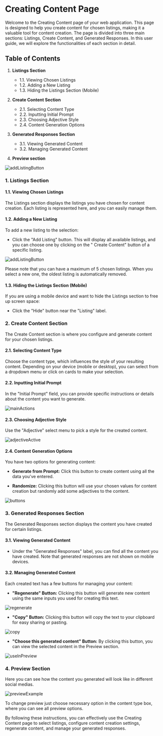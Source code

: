 # Creating Content Page

Welcome to the Creating Content page of your web application. This page is designed to help you create content for
chosen listings, making it a valuable tool for content creation. The page is divided into three main sections: Listings,
Create Content, and Generated Responses. In this user guide, we will explore the functionalities of each section in
detail.

## Table of Contents

1. **Listings Section**
    - 1.1. Viewing Chosen Listings
    - 1.2. Adding a New Listing
    - 1.3. Hiding the Listings Section (Mobile)

2. **Create Content Section**
    - 2.1. Selecting Content Type
    - 2.2. Inputting Initial Prompt
    - 2.3. Choosing Adjective Style
    - 2.4. Content Generation Options

3. **Generated Responses Section**
    - 3.1. Viewing Generated Content
    - 3.2. Managing Generated Content

4. **Preview section**

![addListingButton](../../static/createContent/createContentPage.jpg)

### 1. Listings Section

#### 1.1. Viewing Chosen Listings

The Listings section displays the listings you have chosen for content creation. Each listing is represented here, and
you can easily manage them.

#### 1.2. Adding a New Listing

To add a new listing to the selection:

- Click the "Add Listing" button. This will display all available listings, and you can choose one by clicking on the "
  Create Content" button of a specific listing.

![addListingButton](../../static/createContent/addListingButton.jpg)

Please note that you can have a maximum of 5 chosen listings. When you select a new one, the oldest listing is
automatically removed.

#### 1.3. Hiding the Listings Section (Mobile)

If you are using a mobile device and want to hide the Listings section to free up screen space:

- Click the "Hide" button near the "Listing" label.

### 2. Create Content Section

The Create Content section is where you configure and generate content for your chosen listings.

#### 2.1. Selecting Content Type

Choose the content type, which influences the style of your resulting content. Depending on your device (mobile or
desktop), you can select from a dropdown menu or click on cards to make your selection.

#### 2.2. Inputting Initial Prompt

In the "Initial Prompt" field, you can provide specific instructions or details about the content you want to generate.

![mainActions](../../static/createContent/mainActions.jpg)

#### 2.3. Choosing Adjective Style

Use the "Adjective" select menu to pick a style for the created content.

![adjectiveActive](../../static/createContent/adjectiveActive.jpg)

#### 2.4. Content Generation Options

You have two options for generating content:

- **Generate from Prompt:** Click this button to create content using all the data you've entered.

- **Randomize:** Clicking this button will use your chosen values for content creation but randomly add some adjectives
  to the content.

![buttons](../../static/createContent/buttons.jpg)

### 3. Generated Responses Section

The Generated Responses section displays the content you have created for certain listings.

#### 3.1. Viewing Generated Content

- Under the "Generated Responses" label, you can find all the content you have created. Note that generated responses
  are not shown on mobile devices.

#### 3.2. Managing Generated Content

Each created text has a few buttons for managing your content:

- **"Regenerate" Button:** Clicking this button will generate new content using the same inputs you used for creating
  this text.

![regenerate](../../static/createContent/regenerate.jpg)

- **"Copy" Button:** Clicking this button will copy the text to your clipboard for easy sharing or pasting.

![copy](../../static/createContent/copy.jpg)

- **"Choose this generated content" Button:** By clicking this button, you can view the selected content in the Preview
  section.

![useInPreview](../../static/createContent/useInPreview.jpg)

### 4. Preview Section

Here you can see how the content you generated will look like in different social medias.

![previewExample](../../static/createContent/previewExample.jpg)

To change preview just choose necessary option in the content type box, where you can see all preview options.

By following these instructions, you can effectively use the Creating Content page to select
listings, configure content creation settings, regenerate content, and manage your generated responses.
